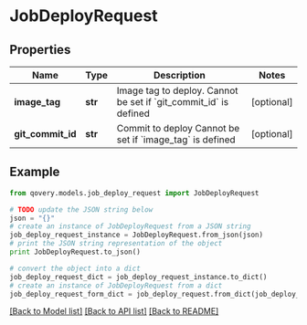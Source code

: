 # JobDeployRequest


## Properties

Name | Type | Description | Notes
------------ | ------------- | ------------- | -------------
**image_tag** | **str** | Image tag to deploy.   Cannot be set if &#x60;git_commit_id&#x60; is defined  | [optional] 
**git_commit_id** | **str** | Commit to deploy Cannot be set if &#x60;image_tag&#x60; is defined  | [optional] 

## Example

```python
from qovery.models.job_deploy_request import JobDeployRequest

# TODO update the JSON string below
json = "{}"
# create an instance of JobDeployRequest from a JSON string
job_deploy_request_instance = JobDeployRequest.from_json(json)
# print the JSON string representation of the object
print JobDeployRequest.to_json()

# convert the object into a dict
job_deploy_request_dict = job_deploy_request_instance.to_dict()
# create an instance of JobDeployRequest from a dict
job_deploy_request_form_dict = job_deploy_request.from_dict(job_deploy_request_dict)
```
[[Back to Model list]](../README.md#documentation-for-models) [[Back to API list]](../README.md#documentation-for-api-endpoints) [[Back to README]](../README.md)


